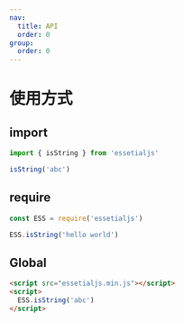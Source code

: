 ```yaml
---
nav:
  title: API
  order: 0
group:
  order: 0
---
```


# 使用方式

## import

```js
import { isString } from 'essetialjs'

isString('abc')
```

## require

```js
const ESS = require('essetialjs')

ESS.isString('hello world')
```

## Global

```html
<script src="essetialjs.min.js"></script>
<script>
  ESS.isString('abc')
</script>
```
